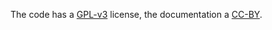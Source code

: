 The code has a [GPL-v3](http://www.gnu.org/licenses/gpl.html) license, 
the documentation a [CC-BY](http://creativecommons.org/licenses/by/3.0/).
